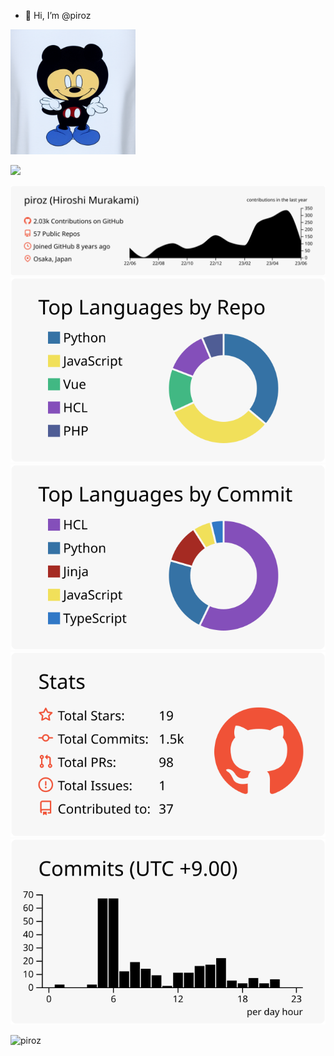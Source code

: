 - 👋 Hi, I’m @piroz

<p align="left">
<img width="200" src="https://raw.githubusercontent.com/piroz/piroz/main/assets/om.png" alt="">
</p>

![](https://komarev.com/ghpvc/?username=piroz)

[![](https://raw.githubusercontent.com/piroz/piroz/main/profile-summary-card-output/swift/0-profile-details.svg)](https://github.com/vn7n24fzkq/github-profile-summary-cards)
[![](https://raw.githubusercontent.com/piroz/piroz/main/profile-summary-card-output/swift/1-repos-per-language.svg)](https://github.com/vn7n24fzkq/github-profile-summary-cards) [![](https://raw.githubusercontent.com/piroz/piroz/main/profile-summary-card-output/swift/2-most-commit-language.svg)](https://github.com/vn7n24fzkq/github-profile-summary-cards)
[![](https://raw.githubusercontent.com/piroz/piroz/main/profile-summary-card-output/swift/3-stats.svg)](https://github.com/vn7n24fzkq/github-profile-summary-cards) [![](https://raw.githubusercontent.com/piroz/piroz/main/profile-summary-card-output/swift/4-productive-time.svg)](https://github.com/vn7n24fzkq/github-profile-summary-cards)

<p align="left">
<img src="https://github-readme-streak-stats.herokuapp.com/?user=piroz&" alt="piroz" />
</p>


<!---
piroz/piroz is a ✨ special ✨ repository because its `README.md` (this file) appears on your GitHub profile.
You can click the Preview link to take a look at your changes.
--->

